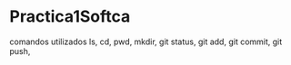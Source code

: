 # Practica1Softca
comandos utilizados
ls, cd, pwd, mkdir, git status, git add, git commit, git push, 